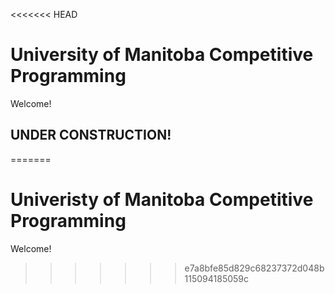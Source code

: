 <<<<<<< HEAD
# University of Manitoba Competitive Programming
Welcome!


## **UNDER CONSTRUCTION!**
=======
# Univeristy of Manitoba Competitive Programming
Welcome!
>>>>>>> e7a8bfe85d829c68237372d048b115094185059c
